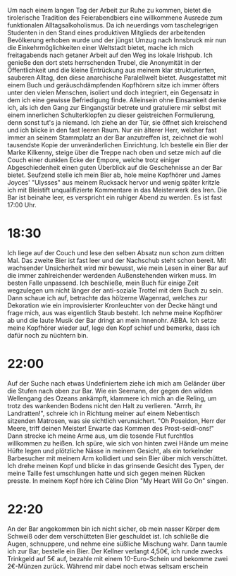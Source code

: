 Um nach einem langen Tag der Arbeit zur Ruhe zu kommen, bietet die tirolerische Tradition des Feierabendbiers eine willkommene Ausrede zum funktionalen Alltagsalkoholismus. Da ich neuerdings vom taschelegrigen Studenten in den Stand eines produktiven Mitglieds der arbeitenden Bevölkerung erhoben wurde und der jüngst Umzug nach Innsbruck mir nun die  Einkehrmöglichkeiten einer Weltstadt bietet, mache ich mich freitagabends nach getaner Arbeit auf den Weg ins lokale Irishpub. Ich genieße den dort stets herrschenden Trubel, die Anonymität in der Öffentlichkeit und die kleine Entrückung aus meinem klar strukturierten, sauberen Alltag, den diese anarchische Paralellwelt bietet. Ausgestattet mit einem Buch und geräuschdämpfenden Kopfhörern sitze ich immer öfters unter den vielen Menschen, isoliert und doch integriert, ein Gegensatz in dem ich eine gewisse Befriedigung finde. Alleinsein ohne Einsamkeit denke ich, als ich den Gang zur Eingangstür betrete und gratuliere mir selbst mit einem innerlichen Schulterklopfen zu dieser geistreichen Formulierung, denn sonst tut's ja niemand. Ich ziehe an der Tür, sie öffnet sich kreischend und ich blicke in den fast leeren Raum. Nur ein älterer Herr, welcher fast immer an seinem Stammplatz an der Bar anzutreffen ist, zeichnet die wohl tausendste Kopie der unveränderlichen Einrichtung. Ich bestelle ein Bier der Marke Kilkenny, steige über die Treppe nach oben und setze mich auf die Couch einer dunklen Ecke der Empore, welche trotz einiger Abgeschiedenheit einen guten Überblick auf die Geschehnisse an der Bar bietet. Seufzend stelle ich mein Bier ab, hole meine Kopfhörer und James Joyces' "Ulysses" aus meinem Rucksack hervor und wenig später kritzle ich mit Bleistift unqualifizierte Kommentare in das Meisterwerk des Iren. Die Bar ist beinahe leer, es verspricht ein ruhiger Abend zu werden. Es ist fast 17:00 Uhr.

# 18:30
Ich liege auf der Couch und lese den selben Absatz nun schon zum dritten Mal. Das zweite Bier ist fast leer und der Nachschub steht schon bereit. Mit wachsender Unsicherheit wird mir bewusst, wie mein Lesen in einer Bar auf die immer zahlreichender werdenden Außenstehenden wirken muss. Im besten Falle unpassend. Ich beschließe, mein Buch für einige Zeit wegzulegen um nicht länger der anti-soziale Trottel mit dem Buch zu sein. Dann schaue ich auf, betrachte das hölzerne Wagenrad, welches zur Dekoration wie ein improvisierter Kronleuchter von der Decke hängt und frage mich, aus was eigentlich Staub besteht. Ich nehme meine Kopfhörer ab und die laute Musik der Bar dringt an mein Innenohr. ABBA. Ich setze meine Kopfhörer wieder auf, lege den Kopf schief und bemerke, dass ich dafür noch zu nüchtern bin.


# 22:00

Auf der Suche nach etwas Undefiniertem ziehe ich mich am Geländer über die Stufen nach oben zur Bar. Wie ein Seemann, der gegen den wilden Wellengang des Ozeans ankämpft, klammere ich mich an die Reling, um trotz des wankenden Bodens nicht den Halt zu verlieren. "Arrrh, ihr Landratten!", schreie ich in Richtung meiner auf einem Nebentisch sitzenden Matrosen, was sie sichtlich verunsichert. "Oh Poseidon, Herr der Meere, triff deinen Meister! Erwarte das Kommen des Prost-seidl-ons!" Dann strecke ich meine Arme aus, um die tosende Flut furchtlos willkommen zu heißen. Ich spüre, wie sich von hinten zwei Hände um meine Hüfte legen und plötzliche Nässe in meinem Gesicht, als ein torkelnder Barbesucher mit meinem Arm kollidiert und sein Bier über mich verschüttet. Ich drehe meinen Kopf und blicke in das grinsende Gesicht des Typen, der meine Taille fest umschlungen hatte und sich gegen meinen Rücken presste. In meinem Kopf höre ich Cèline Dion "My Heart Will Go On" singen.

# 22:20

An der Bar angekommen bin ich nicht sicher, ob mein nasser Körper dem Schweiß oder dem verschütteten Bier geschuldet ist. Ich schließe die Augen, schnuppere, und nehme eine süßliche Mischung wahr. Dann taumle ich zur Bar, bestelle ein Bier. Der Kellner verlangt 4,50€, ich runde zwecks Trinkgeld auf 5€ auf, bezahle mit einem 10-Euro-Schein und bekomme zwei 2€-Münzen zurück. Während mir dabei noch etwas seltsam erschein 